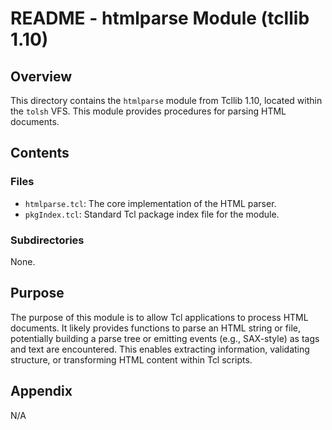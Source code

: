 # README - htmlparse Module (tcllib 1.10)

## Overview

This directory contains the `htmlparse` module from Tcllib 1.10, located within the `tolsh` VFS. This module provides procedures for parsing HTML documents.

## Contents

### Files

- `htmlparse.tcl`: The core implementation of the HTML parser.
- `pkgIndex.tcl`: Standard Tcl package index file for the module.

### Subdirectories

None.

## Purpose

The purpose of this module is to allow Tcl applications to process HTML documents. It likely provides functions to parse an HTML string or file, potentially building a parse tree or emitting events (e.g., SAX-style) as tags and text are encountered. This enables extracting information, validating structure, or transforming HTML content within Tcl scripts.

## Appendix

N/A 